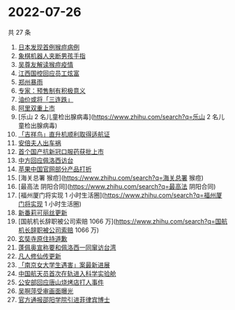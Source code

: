 # 2022-07-26

共 27 条

<!-- BEGIN ZHIHUSEARCH -->
<!-- 最后更新时间 Tue Jul 26 2022 22:07:22 GMT+0800 (China Standard Time) -->
1. [日本发现首例猴痘病例](https://www.zhihu.com/search?q=日本发现首例猴痘病例)
1. [象棋机器人夹断男孩手指](https://www.zhihu.com/search?q=象棋机器人夹断男孩手指)
1. [吴尊友解读猴痘疫情](https://www.zhihu.com/search?q=吴尊友解读猴痘疫情)
1. [江西国控回应员工炫富](https://www.zhihu.com/search?q=江西国控回应员工炫富)
1. [郑州暴雨](https://www.zhihu.com/search?q=郑州暴雨)
1. [专家：预售制有积极意义](https://www.zhihu.com/search?q=专家：预售制有积极意义)
1. [油价或将「三连跌」](https://www.zhihu.com/search?q=油价或将「三连跌」)
1. [阿里双重上市](https://www.zhihu.com/search?q=阿里双重上市)
1. [乐山 2 名儿童检出腺病毒](https://www.zhihu.com/search?q=乐山 2 名儿童检出腺病毒)
1. [「吉祥鸟」直升机顺利取得适航证](https://www.zhihu.com/search?q=「吉祥鸟」直升机顺利取得适航证)
1. [安倍夫人出车祸](https://www.zhihu.com/search?q=安倍夫人出车祸)
1. [首个国产抗新冠口服药获批上市](https://www.zhihu.com/search?q=首个国产抗新冠口服药获批上市)
1. [中方回应佩洛西访台](https://www.zhihu.com/search?q=中方回应佩洛西访台)
1. [苹果中国官网部分产品打折](https://www.zhihu.com/search?q=苹果中国官网部分产品打折)
1. [海关总署 猴痘](https://www.zhihu.com/search?q=海关总署 猴痘)
1. [最高法 阴阳合同](https://www.zhihu.com/search?q=最高法 阴阳合同)
1. [福州厦门将实现 1 小时生活圈](https://www.zhihu.com/search?q=福州厦门将实现 1 小时生活圈)
1. [新番莉可丽丝更新](https://www.zhihu.com/search?q=新番莉可丽丝更新)
1. [国航机长辞职被公司索赔 1066 万](https://www.zhihu.com/search?q=国航机长辞职被公司索赔 1066 万)
1. [玄奘寺原住持道歉](https://www.zhihu.com/search?q=玄奘寺原住持道歉)
1. [蓬佩奥宣称要和佩洛西一同窜访台湾](https://www.zhihu.com/search?q=蓬佩奥宣称要和佩洛西一同窜访台湾)
1. [凡人修仙传更新](https://www.zhihu.com/search?q=凡人修仙传更新)
1. [「南京女大学生遇害」案最新进展](https://www.zhihu.com/search?q=「南京女大学生遇害」案最新进展)
1. [中国航天员首次在轨进入科学实验舱](https://www.zhihu.com/search?q=中国航天员首次在轨进入科学实验舱)
1. [公安部回应唐山烧烤店打人事件](https://www.zhihu.com/search?q=公安部回应唐山烧烤店打人事件)
1. [吴啊萍受审画面曝光](https://www.zhihu.com/search?q=吴啊萍受审画面曝光)
1. [官方通报邵阳学院引进菲律宾博士](https://www.zhihu.com/search?q=官方通报邵阳学院引进菲律宾博士)
<!-- END ZHIHUSEARCH -->
